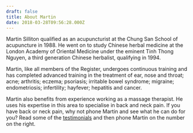 ```yaml
---
draft: false
title: About Martin
date: 2018-03-28T09:56:28.000Z
---
```


Martin Silliton qualified as an acupuncturist at the Chung San School of acupuncture in 1988. He went on to study Chinese herbal medicine at the London Academy of Oriental Medicine under the eminent Tinh Thong Nguyen, a third generation Chinese herbalist, qualifying in 1994.


Martin, like all members of the Register, undergoes continuous training and has completed advanced training in the treatment of ear, nose and throat; acne; arthritis; eczema; psoriasis; irritable bowel syndrome; migraine; endometriosis; infertility; hayfever; hepatitis and cancer.

Martin also benefits from experience working as a massage therapist. He uses his expertise in this area to specialise in back and neck pain. If you have back or neck pain, why not phone Martin and see what he can do for you? Read some of the <a href="/testimonials/">testimonials</a> and then phone Martin on the number on the right. 
